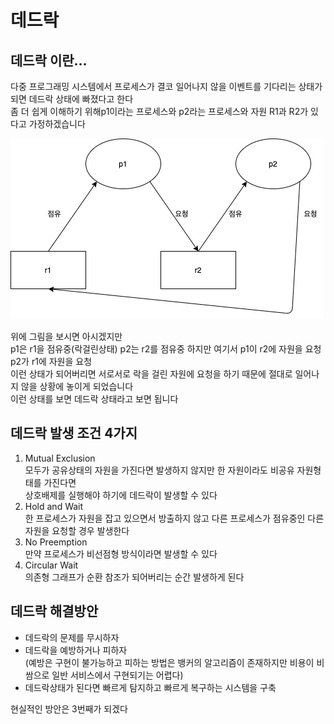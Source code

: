 # 데드락

## 데드락 이란...
다중 프로그래밍 시스템에서 프로세스가 결코 일어나지 않을 이벤트를 기다리는 상태가 되면 데드락 상태에 빠졌다고 한다  
좀 더 쉽게 이해하기 위해p1이라는 프로세스와 p2라는 프로세스와 자원 R1과 R2가 있다고 가정하겠습니다  

![DeadLock](./img/DeadLock.png)

위에 그림을 보시면 아시겠지만  
p1은 r1을 점유중(락걸린상태) p2는 r2를 점유중 하지만 여기서 p1이 r2에 자원을 요청 p2가 r1에 자원을 요청  
이런 상태가 되어버리면 서로서로 락을 걸린 자원에 요청을 하기 때문에 절대로 일어나지 않을 상황에 놓이게 되었습니다  
이런 상태를 보면 데드락 상태라고 보면 됩니다  

## 데드락 발생 조건 4가지
1. Mutual Exclusion  
    모두가 공유상태의 자원을 가진다면 발생하지 않지만 한 자원이라도 비공유 자원형태를 가진다면  
      상호배제를 실행해야 하기에 데드락이 발생할 수 있다
2. Hold and Wait  
   한 프로세스가 자원을 잡고 있으면서 방출하지 않고 다른 프로세스가 점유중인 다른 자원을 요청할 경우 발생한다
3. No Preemption  
   만약 프로세스가 비선점형 방식이라면 발생할 수 있다
4. Circular Wait  
   의존형 그래프가 순환 참조가 되어버리는 순간 발생하게 된다

  
## 데드락 해결방안
- 데드락의 문제를 무시하자
- 데드락을 예방하거나 피하자  
  (예방은 구현이 불가능하고 피하는 방법은 뱅커의 알고리즘이 존재하지만 비용이 비쌈으로 일반 서비스에서 구현되기는 어렵다)
- 데드락상태가 된다면 빠르게 탐지하고 빠르게 복구하는 시스템을 구축

현실적인 방안은 3번째가 되겠다  

